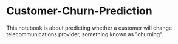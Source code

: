 # Customer-Churn-Prediction
This notebook is about predicting whether a customer will change telecommunications provider, something known as "churning".
